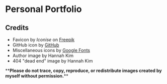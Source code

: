 # Personal Portfolio

## Credits

- Favicon by _Iconise_ on [Freepik](https://www.freepik.com/author/iconise/icons?t=f)
- GitHub icon by [GitHub](https://github.com/)
- Miscellaneous icons by [Google Fonts](https://fonts.google.com/)
- Author image by Hannah Kim
- 404 "dead end" image by Hannah Kim

\*\***Please do not trace, copy, reproduce, or redistribute images created by myself without permission.**\*\*
